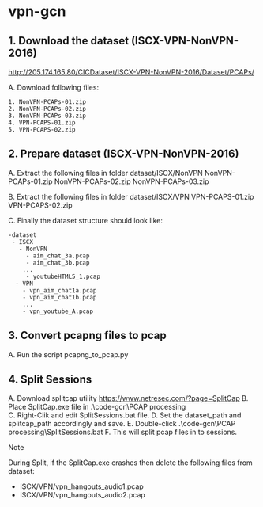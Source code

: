 # vpn-gcn
## 1. Download the dataset (ISCX-VPN-NonVPN-2016)

http://205.174.165.80/CICDataset/ISCX-VPN-NonVPN-2016/Dataset/PCAPs/

A. Download following files:
```
1. NonVPN-PCAPs-01.zip
2. NonVPN-PCAPs-02.zip
3. NonVPN-PCAPs-03.zip
4. VPN-PCAPS-01.zip
5. VPN-PCAPS-02.zip
```

## 2. Prepare dataset (ISCX-VPN-NonVPN-2016)

A. Extract the following files in folder dataset/ISCX/NonVPN
NonVPN-PCAPs-01.zip
NonVPN-PCAPs-02.zip
NonVPN-PCAPs-03.zip

B. Extract the following files in folder dataset/ISCX/VPN
VPN-PCAPS-01.zip
VPN-PCAPS-02.zip

C. Finally the dataset structure should look like:
```
-dataset
 - ISCX
   - NonVPN
     - aim_chat_3a.pcap
     - aim_chat_3b.pcap
	...
     - youtubeHTML5_1.pcap
  - VPN
    - vpn_aim_chat1a.pcap
    - vpn_aim_chat1b.pcap
	...
    - vpn_youtube_A.pcap
```
## 3. Convert pcapng files to pcap
A. Run the script pcapng_to_pcap.py

## 4. Split Sessions

A. Download splitcap utility
   https://www.netresec.com/?page=SplitCap
B. Place SplitCap.exe file in .\code-gcn\PCAP processing\
C. Right-Clik and edit SplitSessions.bat file.
D. Set the dataset_path and splitcap_path accordingly and save.
E. Double-click .\code-gcn\PCAP processing\SplitSessions.bat
F. This will split pcap files in to sessions.

> [!NOTE]
> During Split, if the SplitCap.exe crashes then delete the following files from dataset:
- ISCX/VPN/vpn_hangouts_audio1.pcap
- ISCX/VPN/vpn_hangouts_audio2.pcap

